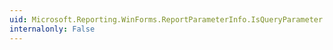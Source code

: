 ```yaml
---
uid: Microsoft.Reporting.WinForms.ReportParameterInfo.IsQueryParameter
internalonly: False
---
```

